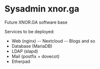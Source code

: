 # Sysadmin xnor.ga
Future XNOR.GA software base

Services to be deployed:
- Web (nginx)
-- Nextcloud
-- Blogs and so
- Database (MariaDB)
- LDAP (slapd)
- Mail (postfix + dovecot)
- Etherpad
